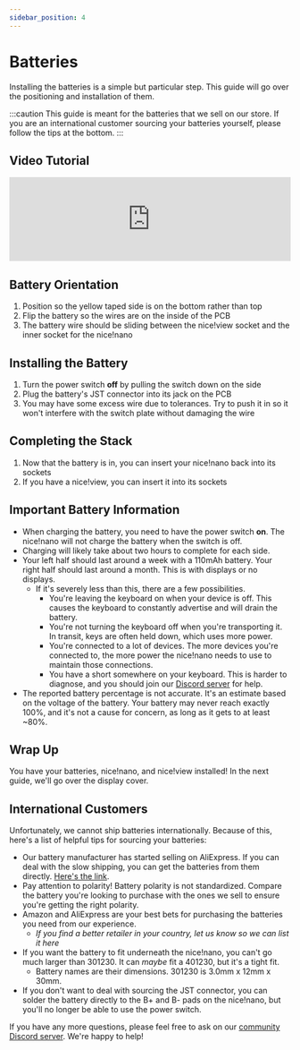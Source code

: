 ```yaml
---
sidebar_position: 4
---
```


# Batteries

Installing the batteries is a simple but particular step. This guide will go over the positioning and installation of them.

:::caution
This guide is meant for the batteries that we sell on our store. If you are an international customer sourcing your batteries yourself, please follow the tips at the bottom.
:::

## Video Tutorial

<iframe style={{maxWidth: "640px", aspectRatio: "16/9"}} width="100%" height="auto" src="https://www.youtube.com/embed/51evC7GNYP8" title="YouTube video player" frameborder="0" allow="accelerometer; autoplay; clipboard-write; encrypted-media; gyroscope; picture-in-picture; web-share" allowfullscreen></iframe>

## Battery Orientation

1. Position so the yellow taped side is on the bottom rather than top
2. Flip the battery so the wires are on the inside of the PCB
3. The battery wire should be sliding between the nice!view socket and the inner socket for the nice!nano

## Installing the Battery

1. Turn the power switch **off** by pulling the switch down on the side
2. Plug the battery's JST connector into its jack on the PCB
3. You may have some excess wire due to tolerances. Try to push it in so it won't interfere with the switch plate without damaging the wire

## Completing the Stack

1. Now that the battery is in, you can insert your nice!nano back into its sockets
2. If you have a nice!view, you can insert it into its sockets

## Important Battery Information

 - When charging the battery, you need to have the power switch **on**. The nice!nano will not charge the battery when the switch is off.
 - Charging will likely take about two hours to complete for each side.
 - Your left half should last around a week with a 110mAh battery. Your right half should last around a month. This is with displays or no displays.
   - If it's severely less than this, there are a few possibilities.
     - You're leaving the keyboard on when your device is off. This causes the keyboard to constantly advertise and will drain the battery.
     - You're not turning the keyboard off when you're transporting it. In transit, keys are often held down, which uses more power.
     - You're connected to a lot of devices. The more devices you're connected to, the more power the nice!nano needs to use to maintain those connections.
     - You have a short somewhere on your keyboard. This is harder to diagnose, and you should join our [Discord server](https://typeractive.xyz/discord) for help.
 - The reported battery percentage is not accurate. It's an estimate based on the voltage of the battery. Your battery may never reach exactly 100%, and it's not a cause for concern, as long as it gets to at least ~80%.

## Wrap Up

You have your batteries, nice!nano, and nice!view installed! In the next guide, we'll go over the display cover.

## International Customers

Unfortunately, we cannot ship batteries internationally. Because of this, here's a list of helpful tips for sourcing your batteries:

 - Our battery manufacturer has started selling on AliExpress. If you can deal with the slow shipping, you can get the batteries from them directly. [Here's the link](https://www.aliexpress.us/item/3256805162053912.html).
 - Pay attention to polarity! Battery polarity is not standardized. Compare the battery you're looking to purchase with the ones we sell to ensure you're getting the right polarity.
 - Amazon and AliExpress are your best bets for purchasing the batteries you need from our experience. 
   - *If you find a better retailer in your country, let us know so we can list it here*
 - If you want the battery to fit underneath the nice!nano, you can't go much larger than 301230. It can *maybe* fit a 401230, but it's a tight fit.
   - Battery names are their dimensions. 301230 is 3.0mm x 12mm x 30mm.
 - If you don't want to deal with sourcing the JST connector, you can solder the battery directly to the B+ and B- pads on the nice!nano, but you'll no longer be able to use the power switch.

If you have any more questions, please feel free to ask on our [community Discord server](https://typeractive.xyz/discord). We're happy to help!
